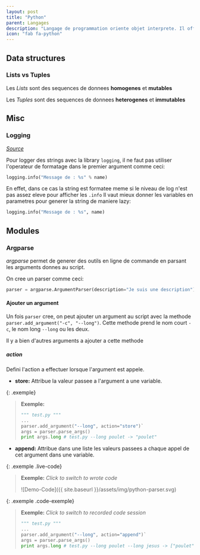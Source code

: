 ```yaml
---
layout: post
title: "Python"
parent: Langages
description: "Langage de programmation oriente objet interprete. Il offre entre autre un typage dynamique fort et des outils de haut niveau"
icon: "fab fa-python"
---
```


## Data structures

### Lists vs Tuples

Les *Lists* sont des sequences de donnees **homogenes** et **mutables**

Les *Tuples* sont des sequences de donnees **heterogenes** et **immutables**

## Misc

### Logging

*[Source][source1]*

Pour logger des strings avec la library `logging`, il ne faut pas utiliser l'operateur de formatage dans le premier argument comme ceci:

```python
logging.info("Message de : %s" % name)
```

En effet, dans ce cas la string est formatee meme si le niveau de log n'est pas assez eleve pour afficher les `.info`
Il vaut mieux donner les variables en parametres pour generer la string de maniere lazy:

```python
logging.info("Message de : %s", name)
```

## Modules

### Argparse

*argparse* permet de generer des outils en ligne de commande en parsant les arguments donnes au script.

On cree un parser comme ceci:

```python
parser = argparse.ArgumentParser(description="Je suis une description")
```

#### Ajouter un argument

Un fois `parser` cree, on peut ajouter un argument au script avec la methode `parser.add_argument("-c", "--long")`. Cette methode prend le nom court `-c`, le nom long `--long` ou les deux.

Il y a bien d'autres arguments a ajouter a cette methode

##### action

Defini l'action a effectuer lorsque l'argument est appele.

- **store:** Attribue la valeur passee a l'argument a une variable.

{: .exemple}
> **Exemple:**
> ```python
> """ test.py """
> ...
> parser.add_argument("--long", action="store")`
> args = parser.parse_args()
> print args.long # test.py --long poulet -> "poulet"
> ```

- **append:** Attribue dans une liste les valeurs passees a chaque appel de cet argument dans une variable.

{: .exemple .live-code}
> **Exemple:** *Click to switch to wrote code*
>
> ![Demo-Code]({{ site.baseurl }}/assets/img/python-parser.svg)

{: .exemple .code-exemple}
> **Exemple:** *Click to switch to recorded code session*
> ```python
> """ test.py """
> ...
> parser.add_argument("--long", action="append")`
> args = parser.parse_args()
> print args.long # test.py --long poulet --long jesus -> ["poulet", "jesus"]
> ```

[source1]:https://stackoverflow.com/questions/29147442/how-to-fix-pylint-logging-not-lazy
